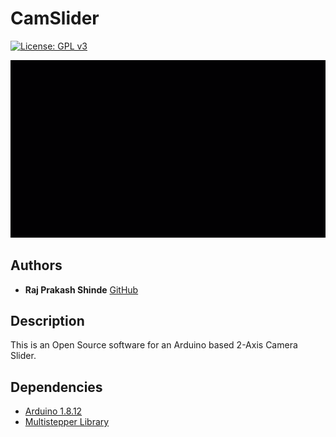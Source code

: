 # CamSlider
[![License: GPL v3](https://img.shields.io/badge/License-GPLv3-blue.svg)](https://www.gnu.org/licenses/gpl-3.0)

<p align="center"><img src="/Slider.gif"/></p>

## Authors
* **Raj Prakash Shinde** [GitHub](https://github.com/RajPShinde)

## Description
This is an Open Source software for an Arduino based 2-Axis Camera Slider.

## Dependencies
* [Arduino 1.8.12](https://www.arduino.cc/en/Main/Software)
* [Multistepper Library](https://www.airspayce.com/mikem/arduino/AccelStepper/index.html) 